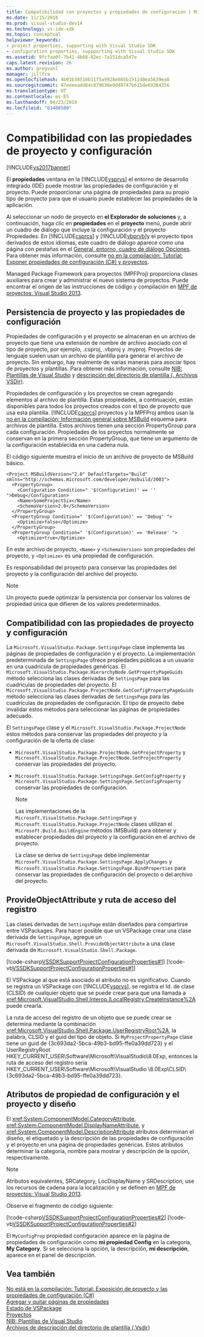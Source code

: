 ```yaml
---
title: Compatibilidad con proyectos y propiedades de configuración | Microsoft Docs
ms.date: 11/15/2016
ms.prod: visual-studio-dev14
ms.technology: vs-ide-sdk
ms.topic: conceptual
helpviewer_keywords:
- project properties, supporting with Visual Studio SDK
- configuration properties, suppporting with Visual Studio SDK
ms.assetid: 9fcfaa0f-7b41-4b68-82ec-7a151dca5d7e
caps.latest.revision: 26
ms.author: gregvanl
manager: jillfra
ms.openlocfilehash: 4b01b38510b11f5a9928e865b1511d0ea5639ea8
ms.sourcegitcommit: 47eeeeadd84c879636e9d48747b615de69384356
ms.translationtype: HT
ms.contentlocale: es-ES
ms.lasthandoff: 04/23/2019
ms.locfileid: "63408580"
---
```

# <a name="support-for-project-and-configuration-properties"></a>Compatibilidad con las propiedades de proyecto y configuración
[!INCLUDE[vs2017banner](../../includes/vs2017banner.md)]

El **propiedades** ventana en la [!INCLUDE[vsprvs](../../includes/vsprvs-md.md)] el entorno de desarrollo integrado (IDE) puede mostrar las propiedades de configuración y el proyecto. Puede proporcionar una página de propiedades para su propio tipo de proyecto para que el usuario puede establecer las propiedades de la aplicación.  
  
 Al seleccionar un nodo de proyecto en **el Explorador de soluciones** y, a continuación, haga clic en **propiedades** en el **proyecto** menú, puede abrir un cuadro de diálogo que incluye la configuración y el proyecto Propiedades. En [!INCLUDE[csprcs](../../includes/csprcs-md.md)] y [!INCLUDE[vbprvb](../../includes/vbprvb-md.md)]y el proyecto tipos derivados de estos idiomas, este cuadro de diálogo aparece como una página con pestañas en el [General, entorno, cuadro de diálogo Opciones](../../ide/reference/general-environment-options-dialog-box.md). Para obtener más información, consulte [no en la compilación: Tutorial: Exponer propiedades de configuración (C#) y proyectos](http://msdn.microsoft.com/d850d63b-25e2-4505-9f3d-eb038d7c1d0e).  
  
 Managed Package Framework para proyectos (MPFProj) proporciona clases auxiliares para crear y administrar el nuevo sistema de proyectos. Puede encontrar el origen de las instrucciones de código y compilación en [MPF de proyectos: Visual Studio 2013](http://mpfproj12.codeplex.com/).  
  
## <a name="persistence-of-project-and-configuration-properties"></a>Persistencia de proyecto y las propiedades de configuración  
 Propiedades de configuración y el proyecto se almacenan en un archivo de proyecto que tiene una extensión de nombre de archivo asociado con el tipo de proyecto, por ejemplo, .csproj, .vbproj y .myproj. Proyectos de lenguaje suelen usan un archivo de plantilla para generar el archivo de proyecto. Sin embargo, hay realmente de varias maneras para asociar tipos de proyectos y plantillas. Para obtener más información, consulte [NIB: Plantillas de Visual Studio](http://msdn.microsoft.com/141fccaa-d68f-4155-822b-27f35dd94041) y [descripción del directorio de plantilla (. Archivos VSDir)](../../extensibility/internals/template-directory-description-dot-vsdir-files.md).  
  
 Propiedades de configuración y los proyectos se crean agregando elementos al archivo de plantilla. Estas propiedades, a continuación, están disponibles para todos los proyectos creados con el tipo de proyecto que usa esta plantilla. [!INCLUDE[csprcs](../../includes/csprcs-md.md)] proyectos y la MPFProj ambos usan la [no en la compilación: Información general sobre MSBuild](http://msdn.microsoft.com/b588fd73-a45b-4706-908f-cc131bccfbde) esquema para archivos de plantilla. Estos archivos tienen una sección PropertyGroup para cada configuración. Propiedades de los proyectos normalmente se conservan en la primera sección PropertyGroup, que tiene un argumento de la configuración establecida en una cadena nula.  
  
 El código siguiente muestra el inicio de un archivo de proyecto de MSBuild básico.  
  
```  
<Project MSBuildVersion="2.0" DefaultTargets="Build" xmlns="http://schemas.microsoft.com/developer/msbuild/2003">  
  <PropertyGroup>  
    <Configuration Condition=" '$(Configuration)' == '' ">Debug</Configuration>  
    <Name>SomeProjectSix</Name>  
    <SchemaVersion>2.0</SchemaVersion>  
  </PropertyGroup>  
  <PropertyGroup Condition=" '$(Configuration)' == 'Debug' ">  
    <Optimize>false</Optimize>  
  </PropertyGroup>  
  <PropertyGroup Condition=" '$(Configuration)' == 'Release' ">  
    <Optimize>true</Optimize>  
```  
  
 En este archivo de proyecto, `<Name>` y `<SchemaVersion>` son propiedades del proyecto, y `<Optimize>` es una propiedad de configuración.  
  
 Es responsabilidad del proyecto para conservar las propiedades del proyecto y la configuración del archivo del proyecto.  
  
> [!NOTE]
> Un proyecto puede optimizar la persistencia por conservar los valores de propiedad única que difieren de los valores predeterminados.  
  
## <a name="support-for-project-and-configuration-properties"></a>Compatibilidad con las propiedades de proyecto y configuración  
 La `Microsoft.VisualStudio.Package.SettingsPage` clase implementa las páginas de propiedades de configuración y el proyecto. La implementación predeterminada de `SettingsPage` ofrece propiedades públicas a un usuario en una cuadrícula de propiedades genéricas. El `Microsoft.VisualStudio.Package.HierarchyNode.GetPropertyPageGuids` método selecciona las clases derivadas de `SettingsPage` para las cuadrículas de propiedades del proyecto. El `Microsoft.VisualStudio.Package.ProjectNode.GetConfigPropertyPageGuids` método selecciona las clases derivadas de `SettingsPage` para las cuadrículas de propiedades de configuración. El tipo de proyecto debe invalidar estos métodos para seleccionar las páginas de propiedades adecuado.  
  
 El `SettingsPage` clase y el `Microsoft.VisualStudio.Package.ProjectNode` estos métodos para conservar las propiedades del proyecto y la configuración de la oferta de clase:  
  
- `Microsoft.VisualStudio.Package.ProjectNode.GetProjectProperty` y `Microsoft.VisualStudio.Package.ProjectNode.SetProjectProperty` conservar las propiedades del proyecto.  
  
- `Microsoft.VisualStudio.Package.SettingsPage.GetConfigProperty` y `Microsoft.VisualStudio.Package.SettingsPage.SetConfigProperty` conservar las propiedades de configuración.  
  
  > [!NOTE]
  > Las implementaciones de la `Microsoft.VisualStudio.Package.SettingsPage` y `Microsoft.VisualStudio.Package.ProjectNode` clases utilizan el `Microsoft.Build.BuildEngine` métodos (MSBuild) para obtener y establecer propiedades del proyecto y la configuración en el archivo de proyecto.  
  
  La clase se deriva de `SettingsPage` debe implementar `Microsoft.VisualStudio.Package.SettingsPage.ApplyChanges` y `Microsoft.VisualStudio.Package.SettingsPage.BindProperties` para conservar las propiedades de configuración del proyecto o del archivo del proyecto.  
  
## <a name="provideobjectattribute-and-registry-path"></a>ProvideObjectAttribute y ruta de acceso del registro  
 Las clases derivadas de `SettingsPage` están diseñados para compartirse entre VSPackages. Para hacer posible que un VSPackage crear una clase derivada de `SettingsPage`, agregue un `Microsoft.VisualStudio.Shell.ProvideObjectAttribute` a una clase derivada de `Microsoft.VisualStudio.Shell.Package`.  
  
 [!code-csharp[VSSDKSupportProjectConfigurationProperties#1](../../snippets/csharp/VS_Snippets_VSSDK/vssdksupportprojectconfigurationproperties/cs/vssdksupportprojectconfigurationpropertiespackage.cs#1)]
 [!code-vb[VSSDKSupportProjectConfigurationProperties#1](../../snippets/visualbasic/VS_Snippets_VSSDK/vssdksupportprojectconfigurationproperties/vb/vssdksupportprojectconfigurationpropertiespackage.vb#1)]  
  
 El VSPackage al que está asociado el atributo no es significativo. Cuando se registra un VSPackage con [!INCLUDE[vsprvs](../../includes/vsprvs-md.md)], se registra el Id. de clase (CLSID) de cualquier objeto que se puede crear para que una llamada a <xref:Microsoft.VisualStudio.Shell.Interop.ILocalRegistry.CreateInstance%2A> puede crearla.  
  
 La ruta de acceso del registro de un objeto que se puede crear se determina mediante la combinación <xref:Microsoft.VisualStudio.Shell.Package.UserRegistryRoot%2A>, la palabra, CLSID y el guid del tipo de objeto. Si `MyProjectPropertyPage` clase tiene un guid de {3c693da2-5bca-49b3-bd95-ffe0a39dd723} y el UserRegistryRoot HKEY_CURRENT_USER\Software\Microsoft\VisualStudio\8.0Exp, entonces la ruta de acceso del registro sería HKEY_CURRENT_USER\Software\Microsoft\VisualStudio \8.0Exp\CLSID\\{3c693da2-5bca-49b3-bd95-ffe0a39dd723}.  
  
## <a name="project-and-configuration-property-attributes-and-layout"></a>Atributos de propiedad de configuración y el proyecto y diseño  
 El <xref:System.ComponentModel.CategoryAttribute>, <xref:System.ComponentModel.DisplayNameAttribute>, y <xref:System.ComponentModel.DescriptionAttribute> atributos determinan el diseño, el etiquetado y la descripción de las propiedades de configuración y el proyecto en una página de propiedades genéricas. Estos atributos determinar la categoría, nombre para mostrar y descripción de la opción, respectivamente.  
  
> [!NOTE]
> Atributos equivalentes, SRCategory, LocDisplayName y SRDescription, use los recursos de cadena para la localización y se definen en [MPF de proyectos: Visual Studio 2013](http://mpfproj12.codeplex.com/).  
  
 Observe el fragmento de código siguiente:  
  
 [!code-csharp[VSSDKSupportProjectConfigurationProperties#2](../../snippets/csharp/VS_Snippets_VSSDK/vssdksupportprojectconfigurationproperties/cs/myprojectpropertypage.cs#2)]
 [!code-vb[VSSDKSupportProjectConfigurationProperties#2](../../snippets/visualbasic/VS_Snippets_VSSDK/vssdksupportprojectconfigurationproperties/vb/myprojectpropertypage.vb#2)]  
  
 El `MyConfigProp` propiedad configuración aparece en la página de propiedades de configuración como **mi propiedad Config** en la categoría, **My Category**. Si se selecciona la opción, la descripción, **mi descripción**, aparece en el panel de descripción.  
  
## <a name="see-also"></a>Vea también  
 [No está en la compilación: Tutorial: Exposición de proyecto y las propiedades de configuración (C#)](http://msdn.microsoft.com/d850d63b-25e2-4505-9f3d-eb038d7c1d0e)   
 [Agregar y quitar páginas de propiedades](../../extensibility/adding-and-removing-property-pages.md)   
 [Estado de VSPackage](../../misc/vspackage-state.md)   
 [Proyectos](../../extensibility/internals/projects.md)   
 [NIB: Plantillas de Visual Studio](http://msdn.microsoft.com/141fccaa-d68f-4155-822b-27f35dd94041)   
 [Archivos de descripción del directorio de plantilla (.Vsdir)](../../extensibility/internals/template-directory-description-dot-vsdir-files.md)
